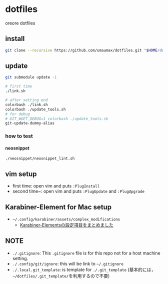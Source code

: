 # dotfiles

oreore dotfiles

## install
```sh
git clone --recursive https://github.com/umaumax/dotfiles.git "$HOME/dotfiles"
```

## update
```sh
git submodule update -i

# first time
./link.sh

# after setting end
colorbash ./link.sh
colorbash ./update_tools.sh
# for debug
# GIT_WGET_DEBUG=1 colorbash ./update_tools.sh
git-update-dummy-alias
```

### how to test
#### neosnippet
```
./neosnippet/neosnippet_lint.sh
```

## vim setup
* first  time:  open vim and puts `:PlugInstall`
* second time~: open vim and puts `:PlugUpdate` and `:PlugUpgrade`

## Karabiner-Element for Mac setup
* `~/.config/karabiner/assets/complex_modifications`
  * [Karabiner\-Elementsの設定項目をまとめました]( https://qiita.com/s-show/items/a1fd228b04801477729c )

## NOTE
* `./.gitignore`: This `.gitignore` file is for this repo not for a host machine setting.
* `./.config/git/ignore`: this will be link to `~/.gitignore`
* `./.local.git_template`: is template for `./.git_template` (基本的には，`~/dotfiles/.git_template/`を利用するので不要)
